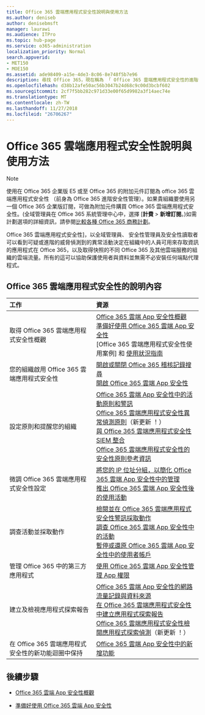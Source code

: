 ```yaml
---
title: Office 365 雲端應用程式安全性說明與使用方法
ms.author: deniseb
author: denisebmsft
manager: laurawi
ms.audience: ITPro
ms.topic: hub-page
ms.service: o365-administration
localization_priority: Normal
search.appverid:
- MET150
- MOE150
ms.assetid: ade98409-a15e-4de3-8c06-8e748f5b7e96
description: 尋找 Office 365，現在稱為 「 Office 365 雲端應用程式安全性的進階安全性管理 [說明] 內容。
ms.openlocfilehash: d38b12afe50ac56b3047b24d68c9c00d3bcbf602
ms.sourcegitcommit: 2cf7f5bb282c971d33e00f65d9982a3f14aec74e
ms.translationtype: MT
ms.contentlocale: zh-TW
ms.lasthandoff: 11/27/2018
ms.locfileid: "26706267"
---
```

# <a name="office-365-cloud-app-security-help-and-how-to"></a>Office 365 雲端應用程式安全性說明與使用方法
  
> [!NOTE]
> 使用在 Office 365 企業版 E5 或至 Office 365 的附加元件訂閱為 office 365 雲端應用程式安全性 （前身為 Office 365 進階安全性管理）。如果貴組織要使用另一個 Office 365 企業版訂閱，可做為附加元件購買 Office 365 雲端應用程式安全性。(全域管理員在 Office 365 系統管理中心中，選擇 [**計費** \> **新增訂閱**。)如需計劃選項的詳細資訊，請參閱[比較各種 Office 365 商務計劃](https://go.microsoft.com/fwlink/?linkid=844053)。 
  
Office 365 雲端應用程式安全性]，以全域管理員、 安全性管理員及安全性讀取者可以看到可疑或進階的威脅偵測到的異常活動決定在組織中的人員可用來存取資訊的應用程式在 Office 365，以及取得快照的不同 Office 365 及其他雲端服務的組織的雲端流量。所有的這可以協助保護使用者與資料並無需不必安裝任何端點代理程式。
  
## <a name="help-content-for-office-365-cloud-app-security"></a>Office 365 雲端應用程式安全性的說明內容

|**工作**|**資源**|
|:-----|:-----|
|取得 Office 365 雲端應用程式安全性概觀  <br/> |[Office 365 雲端 App 安全性概觀](office-365-cas-overview.md) <br/> [準備好使用 Office 365 雲端 App 安全性](get-ready-for-office-365-cas.md) <br/> [Office 365 雲端應用程式安全性使用案例] 和 [使用狀況指南](https://aka.ms/O365CASGuide) <br/> |
|您的組織啟用 Office 365 雲端應用程式安全性  <br/> |[開啟或關閉 Office 365 稽核記錄搜尋](turn-audit-log-search-on-or-off.md) <br/> [開啟 Office 365 雲端 App 安全性](turn-on-office-365-cas.md) <br/> |
|設定原則和提醒您的組織  <br/> |[Office 365 雲端 App 安全性中的活動原則和警訊](activity-policies-and-alerts.md) <br/> [Office 365 雲端應用程式安全性異常偵測原則](anomaly-detection-policies-in-ocas.md)（新更新 ！）  <br/> [與 Office 365 雲端應用程式安全性 SIEM 整合](integrate-your-siem-server-with-office-365-cas.md) <br/> [Office 365 雲端應用程式安全性的安全性原則參考資訊](security-policy-reference-information-for-ocas.md) <br/> |
|微調 Office 365 雲端應用程式安全性設定  <br/> |[將您的 IP 位址分組，以簡化 Office 365 雲端 App 安全性中的管理](group-your-ip-addresses-in-ocas.md) <br/> [推出 Office 365 雲端 App 安全性後的使用活動](utilization-activities-for-ocas.md) <br/> |
|調查活動並採取動作  <br/> |[檢閱並在 Office 365 雲端應用程式安全性警訊採取動作](review-office-365-cas-alerts.md) <br/> [調查 Office 365 雲端 App 安全性中的活動](investigate-an-activity-in-office-365-cas.md) <br/> [暫停或還原 Office 365 雲端 App 安全性中的使用者帳戶](suspend-or-restore-an-account-in-ocas.md) <br/> |
|管理 Office 365 中的第三方應用程式  <br/> |[使用 Office 365 雲端 App 安全性管理 App 權限](manage-app-permissions-in-ocas.md) <br/> |
|建立及檢視應用程式探索報告  <br/> |[Office 365 雲端 App 安全性的網路流量記錄與資料來源](web-traffic-logs-and-data-sources-for-ocas.md) <br/> [在 Office 365 雲端應用程式安全性中建立應用程式探索報告](create-app-discovery-reports-in-ocas.md) <br/> [Office 365 雲端應用程式安全性檢閱應用程式探索偵測](review-app-discovery-findings-in-ocas.md)（新更新 ！）  <br/> |
|在 Office 365 雲端應用程式安全性的新功能迴圈中保持  <br/> |[Office 365 雲端 App 安全性中的新增功能](new-in-office-365-cas.md) <br/> |
   
## <a name="next-steps"></a>後續步驟

- [Office 365 雲端 App 安全性概觀](office-365-cas-overview.md)
    
- [準備好使用 Office 365 雲端 App 安全性](get-ready-for-office-365-cas.md)
    

